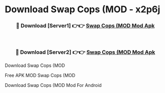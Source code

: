 # Download Swap Cops (MOD - x2p6j



<div align="center">
<h3>🔴 Download [Server1] 👉👉 <a href="https://momento.my/?title=Swap_Cops_(MOD">Swap Cops (MOD Mod Apk</a></h3><br>

<h3>🔴 Download [Server2] 👉👉 <a href="https://momento.my/?title=Swap_Cops_(MOD">Swap Cops (MOD Mod Apk</a></h3>
</div>



Download Swap Cops (MOD 

Free APK MOD Swap Cops (MOD 

Download Swap Cops (MOD Mod For Android
